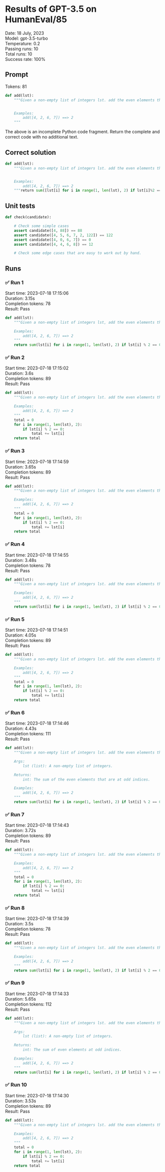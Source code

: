 # Results of GPT-3.5 on HumanEval/85
Date: 18 July, 2023<br />
Model: gpt-3.5-turbo<br />
Temperature: 0.2<br />
Passing runs: 10<br />
Total runs: 10<br />
Success rate: 100%
## Prompt
Tokens: 81
```python
def add(lst):
    """Given a non-empty list of integers lst. add the even elements that are at odd indices..


    Examples:
        add([4, 2, 6, 7]) ==> 2 
    """
```
The above is an incomplete Python code fragment. Return the complete and correct code with no additional text.
## Correct solution
```python
def add(lst):
    """Given a non-empty list of integers lst. add the even elements that are at odd indices..


    Examples:
        add([4, 2, 6, 7]) ==> 2 
    """return sum([lst[i] for i in range(1, len(lst), 2) if lst[i]%2 == 0])
```
## Unit tests
```python
def check(candidate):

    # Check some simple cases
    assert candidate([4, 88]) == 88
    assert candidate([4, 5, 6, 7, 2, 122]) == 122
    assert candidate([4, 0, 6, 7]) == 0
    assert candidate([4, 4, 6, 8]) == 12

    # Check some edge cases that are easy to work out by hand.
```
## Runs
### ✅ Run 1
Start time: 2023-07-18 17:15:06<br />
Duration: 3.15s<br />
Completion tokens: 78<br />
Result: Pass
```python
def add(lst):
    """Given a non-empty list of integers lst, add the even elements that are at odd indices.

    Examples:
        add([4, 2, 6, 7]) ==> 2 
    """
    return sum(lst[i] for i in range(1, len(lst), 2) if lst[i] % 2 == 0)
```
### ✅ Run 2
Start time: 2023-07-18 17:15:02<br />
Duration: 3.6s<br />
Completion tokens: 89<br />
Result: Pass
```python
def add(lst):
    """Given a non-empty list of integers lst. add the even elements that are at odd indices..

    Examples:
        add([4, 2, 6, 7]) ==> 2 
    """
    total = 0
    for i in range(1, len(lst), 2):
        if lst[i] % 2 == 0:
            total += lst[i]
    return total
```
### ✅ Run 3
Start time: 2023-07-18 17:14:59<br />
Duration: 3.65s<br />
Completion tokens: 89<br />
Result: Pass
```python
def add(lst):
    """Given a non-empty list of integers lst. add the even elements that are at odd indices..

    Examples:
        add([4, 2, 6, 7]) ==> 2 
    """
    total = 0
    for i in range(1, len(lst), 2):
        if lst[i] % 2 == 0:
            total += lst[i]
    return total
```
### ✅ Run 4
Start time: 2023-07-18 17:14:55<br />
Duration: 3.48s<br />
Completion tokens: 78<br />
Result: Pass
```python
def add(lst):
    """Given a non-empty list of integers lst. add the even elements that are at odd indices..

    Examples:
        add([4, 2, 6, 7]) ==> 2 
    """
    return sum(lst[i] for i in range(1, len(lst), 2) if lst[i] % 2 == 0)
```
### ✅ Run 5
Start time: 2023-07-18 17:14:51<br />
Duration: 4.05s<br />
Completion tokens: 89<br />
Result: Pass
```python
def add(lst):
    """Given a non-empty list of integers lst. add the even elements that are at odd indices..

    Examples:
        add([4, 2, 6, 7]) ==> 2 
    """
    total = 0
    for i in range(1, len(lst), 2):
        if lst[i] % 2 == 0:
            total += lst[i]
    return total
```
### ✅ Run 6
Start time: 2023-07-18 17:14:46<br />
Duration: 4.43s<br />
Completion tokens: 111<br />
Result: Pass
```python
def add(lst):
    """Given a non-empty list of integers lst. add the even elements that are at odd indices..

    Args:
        lst (list): A non-empty list of integers.

    Returns:
        int: The sum of the even elements that are at odd indices.

    Examples:
        add([4, 2, 6, 7]) ==> 2 
    """
    return sum(lst[i] for i in range(1, len(lst), 2) if lst[i] % 2 == 0)
```
### ✅ Run 7
Start time: 2023-07-18 17:14:43<br />
Duration: 3.72s<br />
Completion tokens: 89<br />
Result: Pass
```python
def add(lst):
    """Given a non-empty list of integers lst. add the even elements that are at odd indices..

    Examples:
        add([4, 2, 6, 7]) ==> 2 
    """
    total = 0
    for i in range(1, len(lst), 2):
        if lst[i] % 2 == 0:
            total += lst[i]
    return total
```
### ✅ Run 8
Start time: 2023-07-18 17:14:39<br />
Duration: 3.5s<br />
Completion tokens: 78<br />
Result: Pass
```python
def add(lst):
    """Given a non-empty list of integers lst. add the even elements that are at odd indices..

    Examples:
        add([4, 2, 6, 7]) ==> 2 
    """
    return sum(lst[i] for i in range(1, len(lst), 2) if lst[i] % 2 == 0)
```
### ✅ Run 9
Start time: 2023-07-18 17:14:33<br />
Duration: 5.65s<br />
Completion tokens: 112<br />
Result: Pass
```python
def add(lst):
    """Given a non-empty list of integers lst. add the even elements that are at odd indices.

    Args:
        lst (list): A non-empty list of integers.

    Returns:
        int: The sum of even elements at odd indices.

    Examples:
        add([4, 2, 6, 7]) ==> 2 
    """
    return sum(lst[i] for i in range(1, len(lst), 2) if lst[i] % 2 == 0)
```
### ✅ Run 10
Start time: 2023-07-18 17:14:30<br />
Duration: 3.53s<br />
Completion tokens: 89<br />
Result: Pass
```python
def add(lst):
    """Given a non-empty list of integers lst. add the even elements that are at odd indices..

    Examples:
        add([4, 2, 6, 7]) ==> 2 
    """
    total = 0
    for i in range(1, len(lst), 2):
        if lst[i] % 2 == 0:
            total += lst[i]
    return total
```
